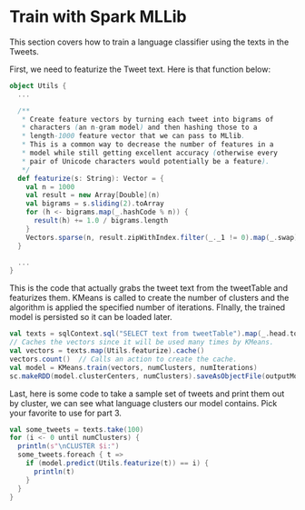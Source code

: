 # Train with Spark MLLib

This section covers how to train a language classifier using the texts in the Tweets.

First, we need to featurize the Tweet text.  Here is that function below:

```scala
object Utils {
  ...

  /**
   * Create feature vectors by turning each tweet into bigrams of
   * characters (an n-gram model) and then hashing those to a
   * length-1000 feature vector that we can pass to MLlib.
   * This is a common way to decrease the number of features in a
   * model while still getting excellent accuracy (otherwise every
   * pair of Unicode characters would potentially be a feature).
   */
  def featurize(s: String): Vector = {
    val n = 1000
    val result = new Array[Double](n)
    val bigrams = s.sliding(2).toArray
    for (h <- bigrams.map(_.hashCode % n)) {
      result(h) += 1.0 / bigrams.length
    }
    Vectors.sparse(n, result.zipWithIndex.filter(_._1 != 0).map(_.swap))
  }

  ...
}
```

This is the code that actually grabs the tweet text from the tweetTable and featurizes them.  KMeans is called to create the number of clusters and the algorithm is applied the specified number of iterations.  FInally, the trained model is persisted so it can be loaded later.
```scala
val texts = sqlContext.sql("SELECT text from tweetTable").map(_.head.toString)
// Caches the vectors since it will be used many times by KMeans.
val vectors = texts.map(Utils.featurize).cache()
vectors.count()  // Calls an action to create the cache.
val model = KMeans.train(vectors, numClusters, numIterations)
sc.makeRDD(model.clusterCenters, numClusters).saveAsObjectFile(outputModelDir)
```

Last, here is some code to take a sample set of tweets and print them out by cluster, we can see what language clusters our model contains.  Pick your favorite to use for part 3.
```scala
val some_tweets = texts.take(100)
for (i <- 0 until numClusters) {
  println(s"\nCLUSTER $i:")
  some_tweets.foreach { t =>
    if (model.predict(Utils.featurize(t)) == i) {
      println(t)
    }
  }
}
```
